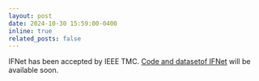 ```yaml
---
layout: post
date: 2024-10-30 15:59:00-0400
inline: true
related_posts: false
---
```


IFNet has been accepted by IEEE TMC. [Code and datasetof IFNet](https://github.com/leeyadong/IFNet) will be available soon.


